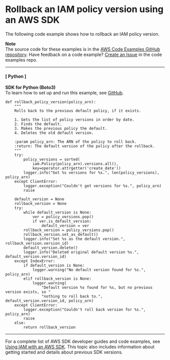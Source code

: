 # Rollback an IAM policy version using an AWS SDK<a name="example_iam_Scenario_RollbackPolicyVersion_section"></a>

The following code example shows how to rollback an IAM policy version\.

**Note**  
The source code for these examples is in the [AWS Code Examples GitHub repository](https://github.com/awsdocs/aws-doc-sdk-examples)\. Have feedback on a code example? [Create an Issue](https://github.com/awsdocs/aws-doc-sdk-examples/issues/new/choose) in the code examples repo\. 

------
#### [ Python ]

**SDK for Python \(Boto3\)**  
 To learn how to set up and run this example, see [GitHub](https://github.com/awsdocs/aws-doc-sdk-examples/tree/main/python/example_code/iam/iam_basics#code-examples)\. 
  

```
def rollback_policy_version(policy_arn):
    """
    Rolls back to the previous default policy, if it exists.

    1. Gets the list of policy versions in order by date.
    2. Finds the default.
    3. Makes the previous policy the default.
    4. Deletes the old default version.

    :param policy_arn: The ARN of the policy to roll back.
    :return: The default version of the policy after the rollback.
    """
    try:
        policy_versions = sorted(
            iam.Policy(policy_arn).versions.all(),
            key=operator.attrgetter('create_date'))
        logger.info("Got %s versions for %s.", len(policy_versions), policy_arn)
    except ClientError:
        logger.exception("Couldn't get versions for %s.", policy_arn)
        raise

    default_version = None
    rollback_version = None
    try:
        while default_version is None:
            ver = policy_versions.pop()
            if ver.is_default_version:
                default_version = ver
        rollback_version = policy_versions.pop()
        rollback_version.set_as_default()
        logger.info("Set %s as the default version.", rollback_version.version_id)
        default_version.delete()
        logger.info("Deleted original default version %s.", default_version.version_id)
    except IndexError:
        if default_version is None:
            logger.warning("No default version found for %s.", policy_arn)
        elif rollback_version is None:
            logger.warning(
                "Default version %s found for %s, but no previous version exists, so "
                "nothing to roll back to.", default_version.version_id, policy_arn)
    except ClientError:
        logger.exception("Couldn't roll back version for %s.", policy_arn)
        raise
    else:
        return rollback_version
```

------

For a complete list of AWS SDK developer guides and code examples, see [Using IAM with an AWS SDK](sdk-general-information-section.md)\. This topic also includes information about getting started and details about previous SDK versions\.